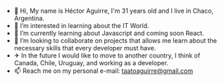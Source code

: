 - 👋 Hi, My name is Héctor Aguirre, I'm 31 years old and I live in Chaco, Argentina.
- 👀 I’m interested in learning about the IT World.
- 🌱 I’m currently learning about Javascript and coming soon React.
- 💞️ I’m looking to collaborate on projects that allows me learn about the necessary skills that every developer must have.
- ✈ In the future I would like to move to another country, I think of Canada, Chile, Uruguay, and working as a developer.
- 📫 Reach me on my personal e-mail: taatoaguirre@gmail.com

<!---
AguirreHector/AguirreHector is a ✨ special ✨ repository because its `README.md` (this file) appears on your GitHub profile.
You can click the Preview link to take a look at your changes.
--->
